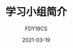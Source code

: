 ---
title: 学习小组简介
date: 2021-03-19
aubot: FDU 19CS
portrait: 'https://s3.ax1x.com/2021/03/19/6RUOhD.png'
describe: ''
type: "about"
layout: "about"
author: FDY19CS
---